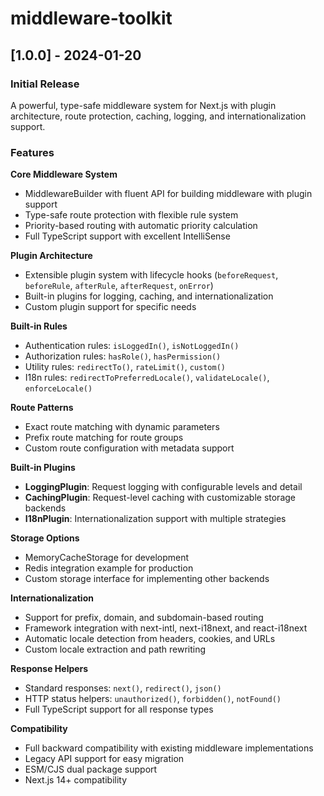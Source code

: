 # middleware-toolkit

## [1.0.0] - 2024-01-20

### Initial Release

A powerful, type-safe middleware system for Next.js with plugin architecture, route protection, caching, logging, and internationalization support.

### Features

**Core Middleware System**

- MiddlewareBuilder with fluent API for building middleware with plugin support
- Type-safe route protection with flexible rule system
- Priority-based routing with automatic priority calculation
- Full TypeScript support with excellent IntelliSense

**Plugin Architecture**

- Extensible plugin system with lifecycle hooks (`beforeRequest`, `beforeRule`, `afterRule`, `afterRequest`, `onError`)
- Built-in plugins for logging, caching, and internationalization
- Custom plugin support for specific needs

**Built-in Rules**

- Authentication rules: `isLoggedIn()`, `isNotLoggedIn()`
- Authorization rules: `hasRole()`, `hasPermission()`
- Utility rules: `redirectTo()`, `rateLimit()`, `custom()`
- I18n rules: `redirectToPreferredLocale()`, `validateLocale()`, `enforceLocale()`

**Route Patterns**

- Exact route matching with dynamic parameters
- Prefix route matching for route groups
- Custom route configuration with metadata support

**Built-in Plugins**

- **LoggingPlugin**: Request logging with configurable levels and detail
- **CachingPlugin**: Request-level caching with customizable storage backends
- **I18nPlugin**: Internationalization support with multiple strategies

**Storage Options**

- MemoryCacheStorage for development
- Redis integration example for production
- Custom storage interface for implementing other backends

**Internationalization**

- Support for prefix, domain, and subdomain-based routing
- Framework integration with next-intl, next-i18next, and react-i18next
- Automatic locale detection from headers, cookies, and URLs
- Custom locale extraction and path rewriting

**Response Helpers**

- Standard responses: `next()`, `redirect()`, `json()`
- HTTP status helpers: `unauthorized()`, `forbidden()`, `notFound()`
- Full TypeScript support for all response types

**Compatibility**

- Full backward compatibility with existing middleware implementations
- Legacy API support for easy migration
- ESM/CJS dual package support
- Next.js 14+ compatibility

